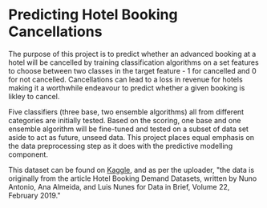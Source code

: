 # Predicting Hotel Booking Cancellations

The purpose of this project is to predict whether an advanced booking at a hotel will be cancelled by training classification algorithms on a set features to choose between two classes in the target feature - 1 for cancelled and 0 for not cancelled. Cancellations can lead to a loss in revenue for hotels making it a worthwhile endeavour to predict whether a given booking is likley to cancel. 

Five classifiers (three base, two ensemble algorithms) all from different categories are initially tested. Based on the scoring, one base and one ensemble algorithm will be fine-tuned and tested on a subset of data set aside to act as future, unseed data. This project places equal emphasis on the data preprocessing step as it does with the predictive modelling component.

This dataset can be found on <a href="https://www.kaggle.com/jessemostipak/hotel-booking-demand">Kaggle</a>, and as per the uploader, "the data is originally from the article Hotel Booking Demand Datasets, written by Nuno Antonio, Ana Almeida, and Luis Nunes for Data in Brief, Volume 22, February 2019."
